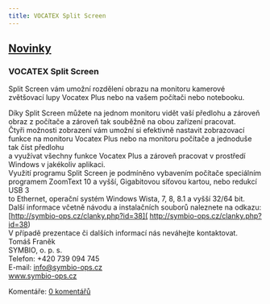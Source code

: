 ```yaml
---
title: VOCATEX Split Screen
---
```

## [Novinky](index.php)

### VOCATEX Split Screen

Split Screen vám umožní rozdělení obrazu na monitoru kamerové zvětšovací lupy Vocatex Plus nebo na vašem počítači nebo notebooku.  
  
Díky Split Screen můžete na jednom monitoru vidět vaší předlohu a zároveň obraz z počítače a zároveň tak souběžně na obou zařízení pracovat.  
Čtyři možnosti zobrazení vám umožní si efektivně nastavit zobrazovací funkce na monitoru Vocatex Plus nebo na monitoru počítače a jednoduše tak číst předlohu  
a využívat všechny funkce Vocatex Plus a zároveň pracovat v prostředí Windows v jakékoliv aplikaci.  
Využití programu Split Screen je podmíněno vybavením počítače speciálním programem ZoomText 10 a vyšší, Gigabitovou síťovou kartou, nebo redukcí USB 3  
to Ethernet, operační systém Windows Wista, 7, 8, 8.1 a vyšší 32/64 bit.  
Další informace včetně návodu a instalačních souborů naleznete na odkazu:  
[http://symbio-ops.cz/clanky.php?id=38]( http://symbio-ops.cz/clanky.php?id=38)  
V případě prezentace či dalších informací nás neváhejte kontaktovat.  
Tomáš Franěk  
SYMBIO, o. p. s.  
Telefon: +420 739 094 745  
E-mail: [info@symbio-ops.cz](mailform.php?mail=info@symbio-ops.cz)  
www.symbio-ops.cz

  
  

Komentáře: [0 komentářů](komentare.php?typ2=0&id=53)
